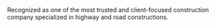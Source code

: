 Recognized as one of the most trusted and client-focused construction company specialized in highway and road constructions.
